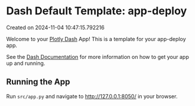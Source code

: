# Dash Default Template: app-deploy

Created on 2024-11-04 10:47:15.792216

Welcome to your [Plotly Dash](https://plotly.com/dash/) App! This is a template for your app-deploy app.

See the [Dash Documentation](https://dash.plotly.com/introduction) for more information on how to get your app up and running.

## Running the App

Run `src/app.py` and navigate to http://127.0.0.1:8050/ in your browser.